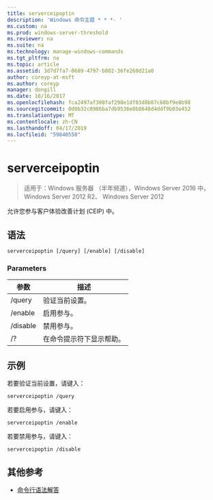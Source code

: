 ```yaml
---
title: serverceipoptin
description: 'Windows 命令主题 * * *- '
ms.custom: na
ms.prod: windows-server-threshold
ms.reviewer: na
ms.suite: na
ms.technology: manage-windows-commands
ms.tgt_pltfrm: na
ms.topic: article
ms.assetid: 3d7d7fa7-0689-4797-b802-36fe260d21a0
author: coreyp-at-msft
ms.author: coreyp
manager: dongill
ms.date: 10/16/2017
ms.openlocfilehash: fca2497af308faf298e1df03d8b07c68bf9e8b98
ms.sourcegitcommit: 0d0b32c8986ba7db9536e0b8648d4ddf9b03e452
ms.translationtype: MT
ms.contentlocale: zh-CN
ms.lasthandoff: 04/17/2019
ms.locfileid: "59840558"
---
```

# <a name="serverceipoptin"></a>serverceipoptin

>适用于：Windows 服务器 （半年频道），Windows Server 2016 中，Windows Server 2012 R2、 Windows Server 2012

允许您参与客户体验改善计划 (CEIP) 中。
## <a name="syntax"></a>语法
```
serverceipoptin [/query] [/enable] [/disable]
```
### <a name="parameters"></a>Parameters
|参数|描述|
|-------|--------|
|/query|验证当前设置。|
|/enable|启用参与。|
|/disable|禁用参与。|
|/?|在命令提示符下显示帮助。|
## <a name="BKMK_Examples"></a>示例
若要验证当前设置，请键入：
```
serverceipoptin /query
```
若要启用参与，请键入：
```
serverceipoptin /enable
```
若要禁用参与，请键入：
```
serverceipoptin /disable
```
## <a name="additional-references"></a>其他参考
-   [命令行语法解答](command-line-syntax-key.md)

